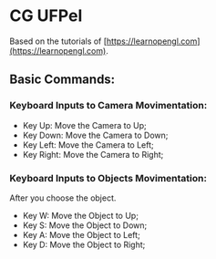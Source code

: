 #  CG UFPel

Based on the tutorials of [https://learnopengl.com](https://learnopengl.com). 

## Basic Commands:

### Keyboard Inputs to Camera Movimentation:

* Key Up: Move the Camera to Up;
* Key Down: Move the Camera to Down;
* Key Left: Move the Camera to Left;
* Key Right: Move the Camera to Right;

### Keyboard Inputs to Objects Movimentation:

After you choose the object.

* Key W: Move the Object to Up;
* Key S: Move the Object to Down;
* Key A: Move the Object to Left;
* Key D: Move the Object to Right;
